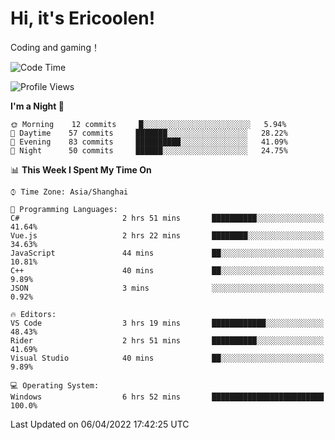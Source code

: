 # Hi, it's Ericoolen!
Coding and gaming！

<!--START_SECTION:waka-->
![Code Time](http://img.shields.io/badge/Code%20Time-197%20hrs%2056%20mins-blue)

![Profile Views](http://img.shields.io/badge/Profile%20Views-4-blue)

**I'm a Night 🦉** 

```text
🌞 Morning    12 commits     █░░░░░░░░░░░░░░░░░░░░░░░░   5.94% 
🌆 Daytime    57 commits     ███████░░░░░░░░░░░░░░░░░░   28.22% 
🌃 Evening    83 commits     ██████████░░░░░░░░░░░░░░░   41.09% 
🌙 Night      50 commits     ██████░░░░░░░░░░░░░░░░░░░   24.75%

```


📊 **This Week I Spent My Time On** 

```text
⌚︎ Time Zone: Asia/Shanghai

💬 Programming Languages: 
C#                       2 hrs 51 mins       ██████████░░░░░░░░░░░░░░░   41.64% 
Vue.js                   2 hrs 22 mins       ████████░░░░░░░░░░░░░░░░░   34.63% 
JavaScript               44 mins             ██░░░░░░░░░░░░░░░░░░░░░░░   10.81% 
C++                      40 mins             ██░░░░░░░░░░░░░░░░░░░░░░░   9.89% 
JSON                     3 mins              ░░░░░░░░░░░░░░░░░░░░░░░░░   0.92%

🔥 Editors: 
VS Code                  3 hrs 19 mins       ████████████░░░░░░░░░░░░░   48.43% 
Rider                    2 hrs 51 mins       ██████████░░░░░░░░░░░░░░░   41.69% 
Visual Studio            40 mins             ██░░░░░░░░░░░░░░░░░░░░░░░   9.89%

💻 Operating System: 
Windows                  6 hrs 52 mins       █████████████████████████   100.0%

```


 Last Updated on 06/04/2022 17:42:25 UTC
<!--END_SECTION:waka-->

